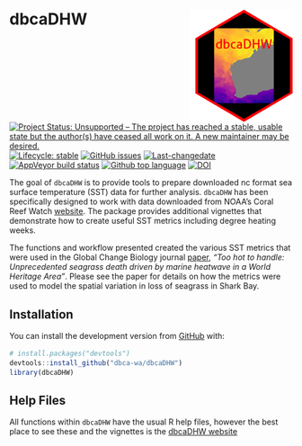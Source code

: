 
<!-- README.md is generated from README.Rmd. Please edit that file -->

# dbcaDHW <img src="man/figures/dbcaDHWlogo2011.png" align="right" style="padding-left:10px;background-color:white;" />

<!-- badges: start -->

[![Project Status: Unsupported – The project has reached a stable,
usable state but the author(s) have ceased all work on it. A new
maintainer may be
desired.](https://www.repostatus.org/badges/latest/unsupported.svg)](https://www.repostatus.org/#unsupported)
[![Lifecycle:
stable](https://img.shields.io/badge/lifecycle-stable-brightgreen.svg)](https://www.tidyverse.org/lifecycle/#stable)
[![GitHub
issues](https://img.shields.io/github/issues/dbca-wa/dbcaDHW.svg?style=popout)](https://github.com/dbca-wa/dbcaDHW/issues/)
[![Last-changedate](https://img.shields.io/github/last-commit/dbca-wa/dbcaDHW.svg)](https://github.com/dbca-wa/dbcaDHW/commits/master)
[![AppVeyor build
status](https://ci.appveyor.com/api/projects/status/github/dbca-wa/dbcaDHW?branch=master&svg=true)](https://ci.appveyor.com/project/dbca-wa/dbcaDHW)
[![Github top
language](https://img.shields.io/github/languages/top/dbca-wa/dbcaDHW.svg)](https://github.com/dbca-wa/dbcaDHW/)
[![DOI](https://zenodo.org/badge/276774721.svg)](https://zenodo.org/badge/latestdoi/276774721)
<!-- badges: end -->

The goal of `dbcaDHW` is to provide tools to prepare downloaded nc
format sea surface temperature (SST) data for further analysis.
`dbcaDHW` has been specifically designed to work with data downloaded
from NOAA’s Coral Reef Watch
[website](https://coralreefwatch.noaa.gov/product/5km/). The package
provides additional vignettes that demonstrate how to create useful SST
metrics including degree heating weeks.

The functions and workflow presented created the various SST metrics
that were used in the Global Change Biology journal
[paper](https://onlinelibrary.wiley.com/doi/abs/10.1111/gcb.15065),
*“Too hot to handle: Unprecedented seagrass death driven by marine
heatwave in a World Heritage Area”*. Please see the paper for details on
how the metrics were used to model the spatial variation in loss of
seagrass in Shark Bay.

## Installation

You can install the development version from
[GitHub](https://github.com/dbca-wa) with:

``` r
# install.packages("devtools")
devtools::install_github("dbca-wa/dbcaDHW")
library(dbcaDHW)
```

## Help Files

All functions within `dbcaDHW` have the usual R help files, however the
best place to see these and the vignettes is the [dbcaDHW
website](https://dbca-wa.github.io/dbcaDHW/index.html)

